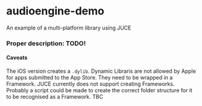 # audioengine-demo
An example of a multi-platform library using JUCE

### Proper description: TODO!

#### Caveats

The iOS version creates a `.dylib`. Dynamic Libraris are not allowed by Apple for apps submitted to the App Store. They need to be wrapped in a Framework. JUCE currently does not support creating Frameworks. Probably a script could be made to create the correct folder structure for it to be recognised as a Framework. TBC


